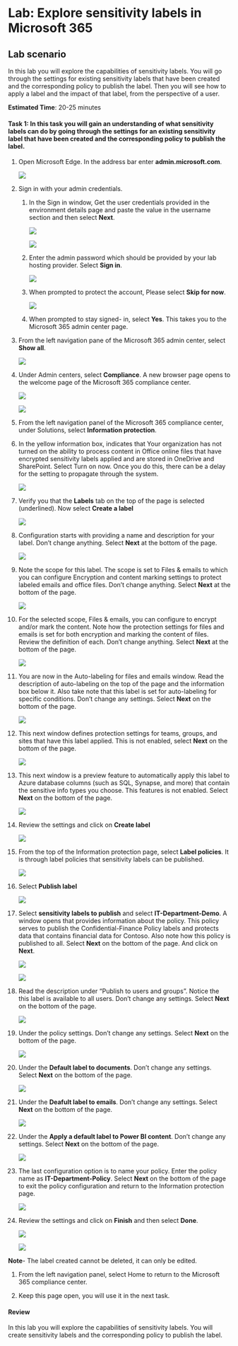 # Lab: Explore sensitivity labels in Microsoft 365

## Lab scenario
In this lab you will explore the capabilities of sensitivity labels.  You will go through the settings for existing sensitivity labels that have been created and the corresponding policy to publish the label.   Then you will see how to apply a label and the impact of that label, from the perspective of a user.


**Estimated Time**: 20-25 minutes

#### Task 1: In this task you will gain an understanding of what sensitivity labels can do by going through the settings for an existing sensitivity label that have been created and the corresponding policy to publish the label.

1.	Open Microsoft Edge. In the address bar enter **admin.microsoft.com**.

      ![](../Images/module4/lab12/main-1.png)

1. Sign in with your admin credentials.
    1. In the Sign in window, Get the user credentials provided in the environment details page and paste the value in the username section and then select **Next**.
     
        ![](../Images/module4/lab11/1-1.png)
     
        ![](../Images/module4/lab12/main-2.png)
    
    1. Enter the admin password which should be provided by your lab hosting provider. Select **Sign in**.
    
        ![](../Images/module4/lab12/main-3.png)
     
    1. When prompted to protect the account, Please select **Skip for now**.

        ![](../Images/module4/lab12/main-4.png)
     
    1. When prompted to stay signed- in, select **Yes**. This takes you to the Microsoft 365 admin center page.

1. From the left navigation pane of the Microsoft 365 admin center, select **Show all**.

    ![](../Images/module4/lab13/1.png)

1. Under Admin centers, select **Compliance**.  A new browser page opens to the welcome page of the Microsoft 365 compliance center.  

    ![](../Images/module4/lab13/2.png)
    
    ![](../Images/module4/lab13/2-1.png)

1. From the left navigation panel of the Microsoft 365 compliance center, under Solutions, select **Information protection**.

1. In the yellow information box, indicates that Your organization has not turned on the ability to process content in Office online files that have encrypted sensitivity labels applied and are stored in OneDrive and SharePoint.  Select Turn on now.  Once you do this, there can be a delay for the setting to propagate through the system.

    ![](../Images/module4/lab13/3.png)

1. Verify you that the **Labels** tab on the top of the page is selected (underlined). Now select **Create a label**

    ![](../Images/module4/lab13/create-label.png)

1. Configuration starts with providing a name and description for your label.  Don’t change anything.  Select **Next** at the bottom of the page.

    ![](../Images/module4/lab13/4.1.png)

1. Note the scope for this label.  The scope is set to Files & emails to which you can configure Encryption and content marking settings to protect labeled emails and office files.  Don’t change anything.  Select **Next** at the bottom of the page.

    ![](../Images/module4/lab13/5.png)

1. For the selected scope, Files & emails, you can configure to encrypt and/or mark the content.  Note how the protection settings for files and emails is set for both encryption and marking the content of files.  Review the definition of each.  Don’t change anything.  Select **Next** at the bottom of the page.

    ![](../Images/module4/lab13/6.png)

1. You are now in the Auto-labeling for files and emails window.  Read the description of auto-labeling on the top of the page and the information box below it.  Also take note that this label is set for auto-labeling for specific conditions. Don’t change any settings.  Select **Next** on the bottom of the page.

    ![](../Images/module4/lab13/7.png)

1. This next window defines protection settings for teams, groups, and sites that have this label applied. This is not enabled, select **Next** on the bottom of the page.

    ![](../Images/module4/lab13/8.png)

1. This next window is a preview feature to automatically apply this label to Azure database columns (such as SQL, Synapse, and more) that contain the sensitive info types you choose.  This features is not enabled. Select **Next** on the bottom of the page.

    ![](../Images/module4/lab13/9.png)
    
1.  Review the settings and click on **Create label**

    ![](../Images/module4/lab13/10.png)

1. From the top of the Information protection page, select **Label policies**.  It is through label policies that sensitivity labels can be published.

    ![](../Images/module4/lab13/13.png)
    
1. Select **Publish label**

    ![](../Images/module4/lab13/publish-label.png)
    
1. Select **sensitivity labels to publish** and select **IT-Department-Demo**. A window opens that provides information about the policy.  This policy serves to publish the Confidential-Finance Policy labels and protects data that contains financial data for Contoso.  Also note how this policy is published to all. Select **Next** on the bottom of the page. And click on **Next**.

    ![](../Images/module4/lab13/14.png)
    
    ![](../Images/module4/lab13/14.1.png)

1. Read the description under “Publish to users and groups”.  Notice the this label is available to all users.  Don’t change any settings.  Select **Next** on the bottom of the page.

    ![](../Images/module4/lab13/15.png)

1. Under the policy settings.  Don’t change any settings.  Select **Next** on the bottom of the page.

    ![](../Images/module4/lab13/16.png)


1. Under the **Default label to documents**.  Don’t change any settings.  Select **Next** on the bottom of the page.

    ![](../Images/module4/lab13/17.png)

1. Under the **Deafult label to emails**.  Don’t change any settings.  Select **Next** on the bottom of the page.

    ![](../Images/module4/lab13/18.png)

1. Under the **Apply a default label to Power BI content**.  Don’t change any settings.  Select **Next** on the bottom of the page.

    ![](../Images/module4/lab13/19.png)

1. The last configuration option is to name your policy. Enter the policy name as **IT-Department-Policy**.  Select **Next** on the bottom of the page to exit the policy configuration and return to the Information protection page.

    ![](../Images/module4/lab13/20.png)
    
1. Review the settings and click on **Finish** and then select **Done**.

    ![](../Images/module4/lab13/21.png)
    
    ![](../Images/module4/lab13/22.png)    
    
**Note**- The label created cannot be deleted, it can only be edited.    

1. From the left navigation panel, select Home to return to the Microsoft 365 compliance center.

1. Keep this page open, you will use it in the next task.

#### Review
In this lab you will explore the capabilities of sensitivity labels.  You will create sensitivity labels and the corresponding policy to publish the label.
